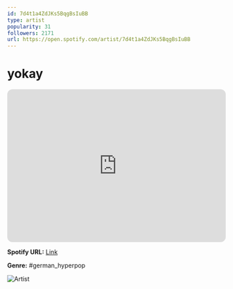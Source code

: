 ```yaml
---
id: 7d4t1a4ZdJKs5BqgBsIuBB
type: artist
popularity: 31
followers: 2171
url: https://open.spotify.com/artist/7d4t1a4ZdJKs5BqgBsIuBB
---
```

# yokay

<iframe style="border-radius:12px" src="https://open.spotify.com/embed/artist/7d4t1a4ZdJKs5BqgBsIuBB" width="100%" height="352" frameBorder="0" allowfullscreen="" allow="autoplay; clipboard-write; encrypted-media; fullscreen; picture-in-picture" loading="lazy"></iframe>

**Spotify URL:** [Link](https://open.spotify.com/artist/7d4t1a4ZdJKs5BqgBsIuBB)

**Genre:**  #german_hyperpop

![Artist](https://i.scdn.co/image/ab6761610000e5ebaa84b683ccd52c974cc080a3)
